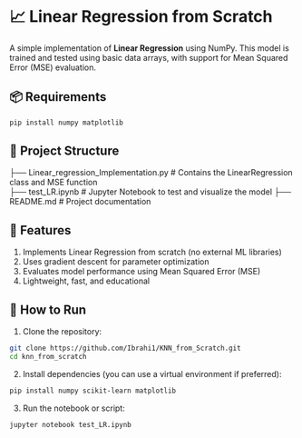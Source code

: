 # 📈 Linear Regression from Scratch

A simple implementation of **Linear Regression** using NumPy. This model is trained and tested using basic data arrays, with support for Mean Squared Error (MSE) evaluation.

## 📦 Requirements

```bash
pip install numpy matplotlib
```
## 📁 Project Structure

├── Linear_regression_Implementation.py   # Contains the LinearRegression class and MSE function  
├── test_LR.ipynb          # Jupyter Notebook to test and visualize the model
├── README.md              # Project documentation

## 🧪 Features

1. Implements Linear Regression from scratch (no external ML libraries)
2. Uses gradient descent for parameter optimization
3. Evaluates model performance using Mean Squared Error (MSE)
3. Lightweight, fast, and educational

## 🚀 How to Run

1. Clone the repository:
```bash
git clone https://github.com/Ibrahi1/KNN_from_Scratch.git
cd knn_from_scratch
```

2. Install dependencies (you can use a virtual environment if preferred):
```bash
pip install numpy scikit-learn matplotlib
```

3. Run the notebook or script:
```bash
jupyter notebook test_LR.ipynb
```
